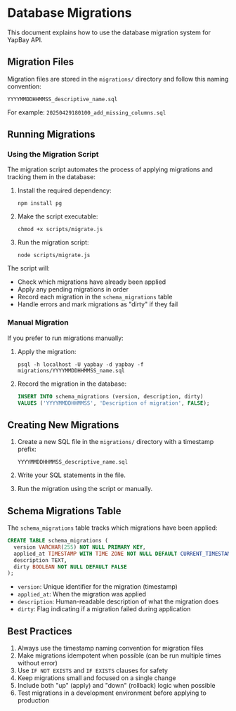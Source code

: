 # Database Migrations

This document explains how to use the database migration system for YapBay API.

## Migration Files

Migration files are stored in the `migrations/` directory and follow this naming convention:

```
YYYYMMDDHHMMSS_descriptive_name.sql
```

For example: `20250429180100_add_missing_columns.sql`

## Running Migrations

### Using the Migration Script

The migration script automates the process of applying migrations and tracking them in the database:

1. Install the required dependency:
   ```
   npm install pg
   ```

2. Make the script executable:
   ```
   chmod +x scripts/migrate.js
   ```

3. Run the migration script:
   ```
   node scripts/migrate.js
   ```

The script will:
- Check which migrations have already been applied
- Apply any pending migrations in order
- Record each migration in the `schema_migrations` table
- Handle errors and mark migrations as "dirty" if they fail

### Manual Migration

If you prefer to run migrations manually:

1. Apply the migration:
   ```
   psql -h localhost -U yapbay -d yapbay -f migrations/YYYYMMDDHHMMSS_name.sql
   ```

2. Record the migration in the database:
   ```sql
   INSERT INTO schema_migrations (version, description, dirty)
   VALUES ('YYYYMMDDHHMMSS', 'Description of migration', FALSE);
   ```

## Creating New Migrations

1. Create a new SQL file in the `migrations/` directory with a timestamp prefix:
   ```
   YYYYMMDDHHMMSS_descriptive_name.sql
   ```

2. Write your SQL statements in the file.

3. Run the migration using the script or manually.

## Schema Migrations Table

The `schema_migrations` table tracks which migrations have been applied:

```sql
CREATE TABLE schema_migrations (
  version VARCHAR(255) NOT NULL PRIMARY KEY,
  applied_at TIMESTAMP WITH TIME ZONE NOT NULL DEFAULT CURRENT_TIMESTAMP,
  description TEXT,
  dirty BOOLEAN NOT NULL DEFAULT FALSE
);
```

- `version`: Unique identifier for the migration (timestamp)
- `applied_at`: When the migration was applied
- `description`: Human-readable description of what the migration does
- `dirty`: Flag indicating if a migration failed during application

## Best Practices

1. Always use the timestamp naming convention for migration files
2. Make migrations idempotent when possible (can be run multiple times without error)
3. Use `IF NOT EXISTS` and `IF EXISTS` clauses for safety
4. Keep migrations small and focused on a single change
5. Include both "up" (apply) and "down" (rollback) logic when possible
6. Test migrations in a development environment before applying to production
